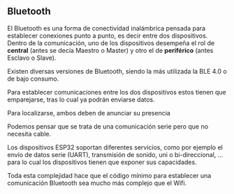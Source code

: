 ## Bluetooth

El Bluetooth es una forma de conectividad inalámbrica pensada para establecer conexiones punto a punto, es decir entre dos dispositivos. Dentro de la comunicación, uno de los dispositivos desempeña el rol de __central__ (antes se decía Maestro o Master) y otro el de __periférico__ (antes Esclavo o Slave).

Existen diversas versiones de Bluetooth, siendo la más utilizada la BLE 4.0 o de bajo consumo.

Para establecer comunicaciones entre los dos dispositivos estos tienen que emparejarse, tras lo cual ya podrán enviarse datos.

Para localizarse, ambos deben de anunciar su presencia

Podemos pensar que se trata de una comunicación serie pero que no necesita cable.

Los dispositivos ESP32 soportan diferentes servicios, como por ejemplo el envío de datos serie (UART), transmisión de sonido, uni o bi-direccional, ... para lo cual los dispositivos tienen que exponer sus capacidades.

Toda esta complejidad hace que el código mínimo para establecer una comunicación Bluetooth sea mucho más complejo que  el Wifi.
